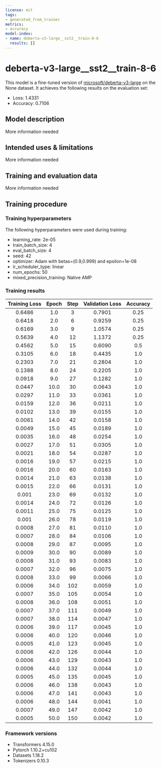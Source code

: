 ```yaml
---
license: mit
tags:
- generated_from_trainer
metrics:
- accuracy
model-index:
- name: deberta-v3-large__sst2__train-8-6
  results: []
---
```


<!-- This model card has been generated automatically according to the information the Trainer had access to. You
should probably proofread and complete it, then remove this comment. -->

# deberta-v3-large__sst2__train-8-6

This model is a fine-tuned version of [microsoft/deberta-v3-large](https://huggingface.co/microsoft/deberta-v3-large) on the None dataset.
It achieves the following results on the evaluation set:
- Loss: 1.4331
- Accuracy: 0.7106

## Model description

More information needed

## Intended uses & limitations

More information needed

## Training and evaluation data

More information needed

## Training procedure

### Training hyperparameters

The following hyperparameters were used during training:
- learning_rate: 2e-05
- train_batch_size: 4
- eval_batch_size: 4
- seed: 42
- optimizer: Adam with betas=(0.9,0.999) and epsilon=1e-08
- lr_scheduler_type: linear
- num_epochs: 50
- mixed_precision_training: Native AMP

### Training results

| Training Loss | Epoch | Step | Validation Loss | Accuracy |
|:-------------:|:-----:|:----:|:---------------:|:--------:|
| 0.6486        | 1.0   | 3    | 0.7901          | 0.25     |
| 0.6418        | 2.0   | 6    | 0.9259          | 0.25     |
| 0.6169        | 3.0   | 9    | 1.0574          | 0.25     |
| 0.5639        | 4.0   | 12   | 1.1372          | 0.25     |
| 0.4562        | 5.0   | 15   | 0.6090          | 0.5      |
| 0.3105        | 6.0   | 18   | 0.4435          | 1.0      |
| 0.2303        | 7.0   | 21   | 0.2804          | 1.0      |
| 0.1388        | 8.0   | 24   | 0.2205          | 1.0      |
| 0.0918        | 9.0   | 27   | 0.1282          | 1.0      |
| 0.0447        | 10.0  | 30   | 0.0643          | 1.0      |
| 0.0297        | 11.0  | 33   | 0.0361          | 1.0      |
| 0.0159        | 12.0  | 36   | 0.0211          | 1.0      |
| 0.0102        | 13.0  | 39   | 0.0155          | 1.0      |
| 0.0061        | 14.0  | 42   | 0.0158          | 1.0      |
| 0.0049        | 15.0  | 45   | 0.0189          | 1.0      |
| 0.0035        | 16.0  | 48   | 0.0254          | 1.0      |
| 0.0027        | 17.0  | 51   | 0.0305          | 1.0      |
| 0.0021        | 18.0  | 54   | 0.0287          | 1.0      |
| 0.0016        | 19.0  | 57   | 0.0215          | 1.0      |
| 0.0016        | 20.0  | 60   | 0.0163          | 1.0      |
| 0.0014        | 21.0  | 63   | 0.0138          | 1.0      |
| 0.0015        | 22.0  | 66   | 0.0131          | 1.0      |
| 0.001         | 23.0  | 69   | 0.0132          | 1.0      |
| 0.0014        | 24.0  | 72   | 0.0126          | 1.0      |
| 0.0011        | 25.0  | 75   | 0.0125          | 1.0      |
| 0.001         | 26.0  | 78   | 0.0119          | 1.0      |
| 0.0008        | 27.0  | 81   | 0.0110          | 1.0      |
| 0.0007        | 28.0  | 84   | 0.0106          | 1.0      |
| 0.0008        | 29.0  | 87   | 0.0095          | 1.0      |
| 0.0009        | 30.0  | 90   | 0.0089          | 1.0      |
| 0.0008        | 31.0  | 93   | 0.0083          | 1.0      |
| 0.0007        | 32.0  | 96   | 0.0075          | 1.0      |
| 0.0008        | 33.0  | 99   | 0.0066          | 1.0      |
| 0.0006        | 34.0  | 102  | 0.0059          | 1.0      |
| 0.0007        | 35.0  | 105  | 0.0054          | 1.0      |
| 0.0008        | 36.0  | 108  | 0.0051          | 1.0      |
| 0.0007        | 37.0  | 111  | 0.0049          | 1.0      |
| 0.0007        | 38.0  | 114  | 0.0047          | 1.0      |
| 0.0006        | 39.0  | 117  | 0.0045          | 1.0      |
| 0.0006        | 40.0  | 120  | 0.0046          | 1.0      |
| 0.0005        | 41.0  | 123  | 0.0045          | 1.0      |
| 0.0006        | 42.0  | 126  | 0.0044          | 1.0      |
| 0.0006        | 43.0  | 129  | 0.0043          | 1.0      |
| 0.0006        | 44.0  | 132  | 0.0044          | 1.0      |
| 0.0005        | 45.0  | 135  | 0.0045          | 1.0      |
| 0.0006        | 46.0  | 138  | 0.0043          | 1.0      |
| 0.0006        | 47.0  | 141  | 0.0043          | 1.0      |
| 0.0006        | 48.0  | 144  | 0.0041          | 1.0      |
| 0.0007        | 49.0  | 147  | 0.0042          | 1.0      |
| 0.0005        | 50.0  | 150  | 0.0042          | 1.0      |


### Framework versions

- Transformers 4.15.0
- Pytorch 1.10.2+cu102
- Datasets 1.18.2
- Tokenizers 0.10.3
